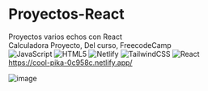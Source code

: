# Proyectos-React
Proyectos varios echos con React  
Calculadora Proyecto, Del curso, FreecodeCamp   
![JavaScript](https://img.shields.io/badge/javascript-%23323330.svg?style=for-the-badge&logo=javascript&logoColor=%23F7DF1E) ![HTML5](https://img.shields.io/badge/html5-%23E34F26.svg?style=for-the-badge&logo=html5&logoColor=white) ![Netlify](https://img.shields.io/badge/netlify-%23000000.svg?style=for-the-badge&logo=netlify&logoColor=#00C7B7) ![TailwindCSS](https://img.shields.io/badge/tailwindcss-%2338B2AC.svg?style=for-the-badge&logo=tailwind-css&logoColor=white) ![React](https://img.shields.io/badge/react-%2320232a.svg?style=for-the-badge&logo=react&logoColor=%2361DAFB)  
https://cool-pika-0c958c.netlify.app/  

![image](https://user-images.githubusercontent.com/56416438/230692075-fe556e1d-e1df-416e-8880-c6b93a894140.png)
